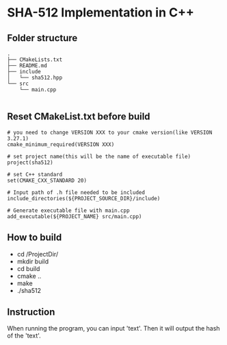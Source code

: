 # SHA-512 Implementation in C++

## Folder structure
```
.
├── CMakeLists.txt
├── README.md
├── include
│   └── sha512.hpp
└── src
    └── main.cpp
    
```

## Reset CMakeList.txt before build
```
# you need to change VERSION XXX to your cmake version(like VERSION 3.27.1)
cmake_minimum_required(VERSION XXX)

# set project name(this will be the name of executable file)
project(sha512)

# set C++ standard
set(CMAKE_CXX_STANDARD 20)

# Input path of .h file needed to be included
include_directories(${PROJECT_SOURCE_DIR}/include)

# Generate executable file with main.cpp
add_executable(${PROJECT_NAME} src/main.cpp)

```

## How to build

- cd /ProjectDir/
- mkdir build
- cd build
- cmake ..
- make
- ./sha512

## Instruction

When running the program, you can input 'text'. Then it will output the hash of the 'text'.